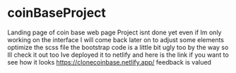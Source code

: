 # coinBaseProject
Landing page of coin base web page
Project isnt done yet even if Im only working on the interface
I will come back later on to adjust some elements
optimize the scss file
the bootstrap code is a little bit ugly too by the way so Ill check it out too
Ive deployed it to netlify and here is the link if you want to see how it looks
https://clonecoinbase.netlify.app/ 
 feedback is valued
